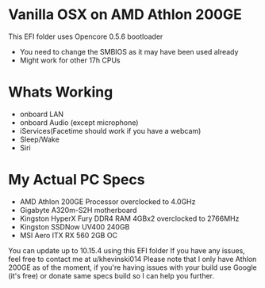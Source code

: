 # Vanilla OSX on AMD Athlon 200GE

This EFI folder uses Opencore 0.5.6 bootloader

  - You need to change the SMBIOS as it may have been used already
  - Might work for other 17h CPUs

# Whats Working
  - onboard LAN
  - onboard Audio (except microphone)
  - iServices(Facetime should work if you have a webcam)
  - Sleep/Wake
  - Siri

# My Actual PC Specs
  - AMD Athlon 200GE Processor overclocked to 4.0GHz
  - Gigabyte A320m-S2H motherboard
  - Kingston HyperX Fury DDR4 RAM 4GBx2 overclocked to 2766MHz
  - Kingston SSDNow UV400 240GB
  - MSI Aero ITX RX 560 2GB OC

You can update up to 10.15.4 using this EFI folder
If you have any issues, feel free to contact me at u/khevinski014
Please note that I only have Athlon 200GE as of the moment, if you're having issues with your build use Google (it's free) or donate same specs build so I can help you further.
